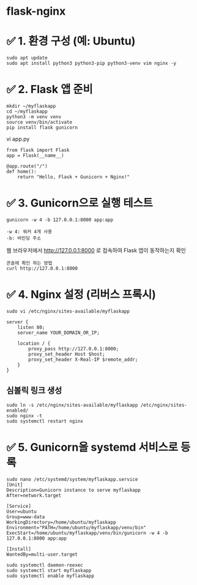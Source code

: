 # flask-nginx

# ✅ 1. 환경 구성 (예: Ubuntu)
```
sudo apt update
sudo apt install python3 python3-pip python3-venv vim nginx -y
```

# ✅ 2. Flask 앱 준비

```
mkdir ~/myflaskapp
cd ~/myflaskapp
python3 -m venv venv
source venv/bin/activate
pip install flask gunicorn
```
vi app.py
```
from flask import Flask
app = Flask(__name__)

@app.route("/")
def home():
    return "Hello, Flask + Gunicorn + Nginx!"
```
# ✅ 3. Gunicorn으로 실행 테스트
```
gunicorn -w 4 -b 127.0.0.1:8000 app:app

```
```
-w 4: 워커 4개 사용
-b: 바인딩 주소
```
웹 브라우저에서 http://127.0.0.1:8000 로 접속하여 Flask 앱이 동작하는지 확인
```
콘솔에 확인 하는 방법 
curl http://127.0.0.1:8000
```

# ✅ 4. Nginx 설정 (리버스 프록시)
```
sudo vi /etc/nginx/sites-available/myflaskapp

server {
    listen 80;
    server_name YOUR_DOMAIN_OR_IP;

    location / {
        proxy_pass http://127.0.0.1:8000;
        proxy_set_header Host $host;
        proxy_set_header X-Real-IP $remote_addr;
    }
}
```

## 심볼릭 링크 생성
```
sudo ln -s /etc/nginx/sites-available/myflaskapp /etc/nginx/sites-enabled/
sudo nginx -t
sudo systemctl restart nginx
```

# ✅ 5. Gunicorn을 systemd 서비스로 등록
```
sudo nano /etc/systemd/system/myflaskapp.service
[Unit]
Description=Gunicorn instance to serve myflaskapp
After=network.target

[Service]
User=ubuntu
Group=www-data
WorkingDirectory=/home/ubuntu/myflaskapp
Environment="PATH=/home/ubuntu/myflaskapp/venv/bin"
ExecStart=/home/ubuntu/myflaskapp/venv/bin/gunicorn -w 4 -b 127.0.0.1:8000 app:app

[Install]
WantedBy=multi-user.target
```

```
sudo systemctl daemon-reexec
sudo systemctl start myflaskapp
sudo systemctl enable myflaskapp
```


